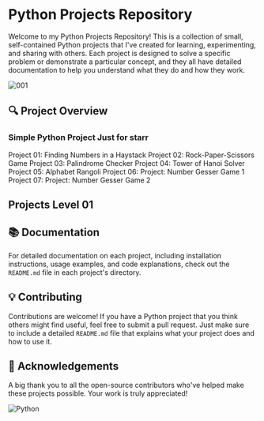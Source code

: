# Python Projects Repository 

Welcome to my Python Projects Repository! This is a collection of small, self-contained Python projects that I've created for learning, experimenting, and sharing with others. Each project is designed to solve a specific problem or demonstrate a particular concept, and they all have detailed documentation to help you understand what they do and how they work.

![001](https://github.com/MR-ARMA/Simple-Python-Project/assets/110169640/d4fdae1b-95a2-4da4-a314-ef32cd86a19a)

## 🔍 Project Overview

### Simple Python Project Just for starr
Project 01: Finding Numbers in a Haystack
Project 02: Rock-Paper-Scissors Game
Project 03: Palindrome Checker
Project 04: Tower of Hanoi Solver
Project 05: Alphabet Rangoli
Project 06: Project: Number Gesser Game 1
Project 07: Project: Number Gesser Game 2

## Projects Level 01




## 📚 Documentation

For detailed documentation on each project, including installation instructions, usage examples, and code explanations, check out the `README.md` file in each project's directory.

## 💡 Contributing

Contributions are welcome! If you have a Python project that you think others might find useful, feel free to submit a pull request. Just make sure to include a detailed `README.md` file that explains what your project does and how to use it.



## 🙏 Acknowledgements

A big thank you to all the open-source contributors who've helped make these projects possible. Your work is truly appreciated!

![Python](https://img.shields.io/badge/-Python-3776AB?style=for-the-badge&logo=python&logoColor=white)
